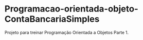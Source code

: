 # Programacao-orientada-objeto-ContaBancariaSimples
Projeto para treinar Programação Orientada a Objetos Parte 1.
